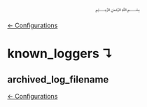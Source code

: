 <p align=center>
   ﷽
</p>

[← Configurations](/docs/CONFIGURATION.md)

# known_loggers ↴
## archived_log_filename


[← Configurations](/docs/CONFIGURATION.md)

